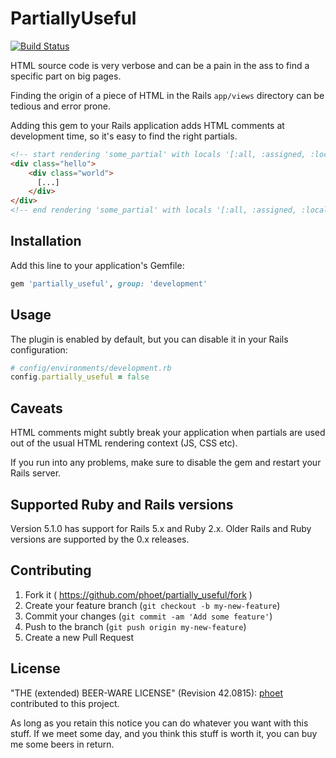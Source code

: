 # PartiallyUseful

[![Build Status](https://img.shields.io/travis/phoet/partially_useful/master.svg)](https://travis-ci.org/phoet/partially_useful)

HTML source code is very verbose and can be a pain in the ass to find a specific part on big pages.

Finding the origin of a piece of HTML in the Rails `app/views` directory can be tedious and error prone.

Adding this gem to your Rails application adds HTML comments at development time, so it's easy to find the right partials.

```html
<!-- start rendering 'some_partial' with locals '[:all, :assigned, :locals]'-->
<div class="hello">
    <div class="world">
      [...]
    </div>
</div>
<!-- end rendering 'some_partial' with locals '[:all, :assigned, :locals]'-->
```

## Installation

Add this line to your application's Gemfile:

```ruby
gem 'partially_useful', group: 'development'
```

## Usage

The plugin is enabled by default, but you can disable it in your Rails configuration:

```ruby
# config/environments/development.rb
config.partially_useful = false
```

## Caveats

HTML comments might subtly break your application when partials are used out of the usual HTML rendering context (JS, CSS etc).

If you run into any problems, make sure to disable the gem and restart your Rails server.

## Supported Ruby and Rails versions

Version 5.1.0 has support for Rails 5.x and Ruby 2.x.
Older Rails and Ruby versions are supported by the 0.x releases.

## Contributing

1. Fork it ( https://github.com/phoet/partially_useful/fork )
2. Create your feature branch (`git checkout -b my-new-feature`)
3. Commit your changes (`git commit -am 'Add some feature'`)
4. Push to the branch (`git push origin my-new-feature`)
5. Create a new Pull Request

## License

"THE (extended) BEER-WARE LICENSE" (Revision 42.0815): [phoet](mailto:ps@nofail.de) contributed to this project.

As long as you retain this notice you can do whatever you want with this stuff.
If we meet some day, and you think this stuff is worth it, you can buy me some beers in return.
